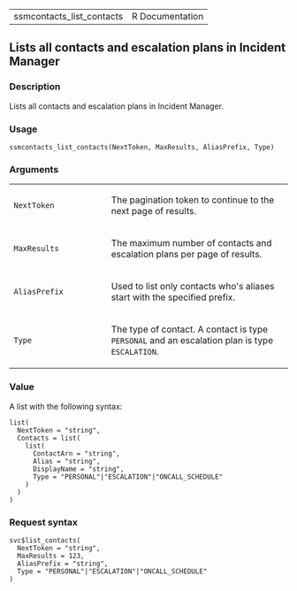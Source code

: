 <table style="width: 100%;">
<tbody>
<tr class="odd">
<td>ssmcontacts_list_contacts</td>
<td style="text-align: right;">R Documentation</td>
</tr>
</tbody>
</table>

## Lists all contacts and escalation plans in Incident Manager

### Description

Lists all contacts and escalation plans in Incident Manager.

### Usage

    ssmcontacts_list_contacts(NextToken, MaxResults, AliasPrefix, Type)

### Arguments

<table>
<colgroup>
<col style="width: 35%" />
<col style="width: 65%" />
</colgroup>
<tbody>
<tr class="odd">
<td><code
id="ssmcontacts_list_contacts_:_NextToken">NextToken</code></td>
<td><p>The pagination token to continue to the next page of
results.</p></td>
</tr>
<tr class="even">
<td><code
id="ssmcontacts_list_contacts_:_MaxResults">MaxResults</code></td>
<td><p>The maximum number of contacts and escalation plans per page of
results.</p></td>
</tr>
<tr class="odd">
<td><code
id="ssmcontacts_list_contacts_:_AliasPrefix">AliasPrefix</code></td>
<td><p>Used to list only contacts who's aliases start with the specified
prefix.</p></td>
</tr>
<tr class="even">
<td><code id="ssmcontacts_list_contacts_:_Type">Type</code></td>
<td><p>The type of contact. A contact is type <code>PERSONAL</code> and
an escalation plan is type <code>ESCALATION</code>.</p></td>
</tr>
</tbody>
</table>

### Value

A list with the following syntax:

    list(
      NextToken = "string",
      Contacts = list(
        list(
          ContactArn = "string",
          Alias = "string",
          DisplayName = "string",
          Type = "PERSONAL"|"ESCALATION"|"ONCALL_SCHEDULE"
        )
      )
    )

### Request syntax

    svc$list_contacts(
      NextToken = "string",
      MaxResults = 123,
      AliasPrefix = "string",
      Type = "PERSONAL"|"ESCALATION"|"ONCALL_SCHEDULE"
    )
